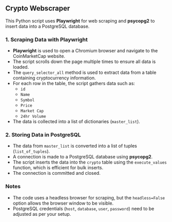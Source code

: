## Crypto Webscraper

This Python script uses **Playwright** for web scraping and **psycopg2** to insert data into a PostgreSQL database.

### 1. Scraping Data with Playwright
- **Playwright** is used to open a Chromium browser and navigate to the CoinMarketCap website.
- The script scrolls down the page multiple times to ensure all data is loaded.
- The `query_selector_all` method is used to extract data from a table containing cryptocurrency information.
- For each row in the table, the script gathers data such as:
  - `id`
  - `Name`
  - `Symbol`
  - `Price`
  - `Market Cap`
  - `24hr Volume`
- The data is collected into a list of dictionaries (`master_list`).

### 2. Storing Data in PostgreSQL
- The data from `master_list` is converted into a list of tuples (`list_of_tuples`).
- A connection is made to a PostgreSQL database using **psycopg2**.
- The script inserts the data into the `crypto` table using the `execute_values` function, which is efficient for bulk inserts.
- The connection is committed and closed.

### Notes
- The code uses a headless browser for scraping, but the `headless=False` option allows the browser window to be visible.
- PostgreSQL credentials (`host`, `database`, `user`, `password`) need to be adjusted as per your setup.
